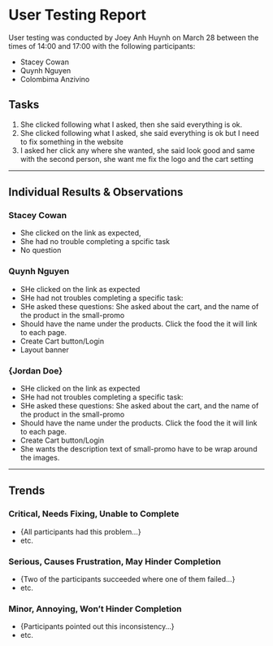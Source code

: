 # User Testing Report

User testing was conducted by Joey Anh Huynh on March 28 between the times of 14:00 and 17:00 with the following participants:
- Stacey Cowan
- Quynh Nguyen
- Colombima Anzivino

## Tasks

1. She clicked following what I asked, then she said everything is ok.
2. She clicked following what I asked, she said everything is ok but I need to fix something in the website 
3. I asked her click any where she wanted, she said look good and same with the second person, she want me fix the logo and the cart setting

---

## Individual Results & Observations

### Stacey Cowan

-  She clicked on the link as expected, 
-  She had no trouble completing a spcific task
-  No question


### Quynh Nguyen

-  SHe clicked on the link as expected
-  SHe had not troubles completing a specific task:
-  SHe asked these questions: She asked about the cart, and the name of the product in the small-promo
-  Should have the name under the products. Click the food the it will link to each page.
-  Create Cart button/Login 
-	Layout banner

### {Jordan Doe}

-  SHe clicked on the link as expected
-  SHe had not troubles completing a specific task:
-  SHe asked these questions: She asked about the cart, and the name of the product in the small-promo
-  Should have the name under the products. Click the food the it will link to each page.
-  Create Cart button/Login 
-  She wants the description text of small-promo have to be wrap around the images.

---

## Trends

### Critical, Needs Fixing, Unable to Complete

- {All participants had this problem…}
- etc.

### Serious, Causes Frustration, May Hinder Completion

- {Two of the participants succeeded where one of them failed…}
- etc.

### Minor, Annoying, Won’t Hinder Completion

- {Participants pointed out this inconsistency…}
- etc.